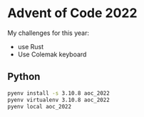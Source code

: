 # Advent of Code 2022

My challenges for this year:

* use Rust
* Use Colemak keyboard

## Python

```bash
pyenv install -s 3.10.8 aoc_2022
pyenv virtualenv 3.10.8 aoc_2022
pyenv local aoc_2022
```
